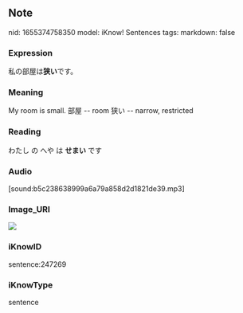 ## Note
nid: 1655374758350
model: iKnow! Sentences
tags: 
markdown: false

### Expression
私の部屋は<b>狭い</b>です。

### Meaning
My room is small.
部屋 -- room
狭い -- narrow, restricted

### Reading
わたし の へや は <b>せまい</b> です

### Audio
[sound:b5c238638999a6a79a858d2d1821de39.mp3]

### Image_URI
<img src="1e293b927738e1b8783512d93f5d716e.jpg">

### iKnowID
sentence:247269

### iKnowType
sentence
